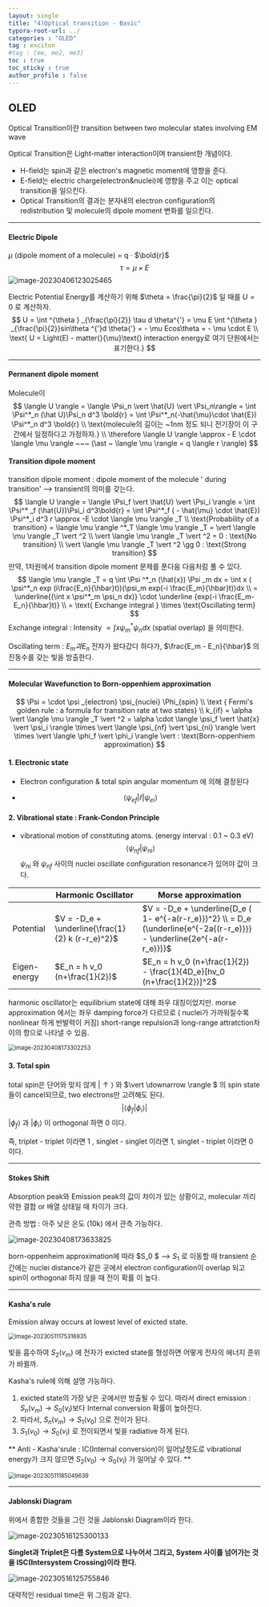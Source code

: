 ```yaml
---
layout: single
title: "4)Optical transition - Basic"
typora-root-url: ../
categories : "OLED"
tag : exciton
#tag : [me, me2, me3]
toc : true
toc_sticky : true
author_profile : false
---
```

## OLED

Optical Transition이란 transition between two molecular states involving EM wave

Optical Transition은 Light-matter interaction이며 transient한 개념이다.

- H-field는 spin과 같은 electron's magnetic moment에 영향을 준다. 
- E-field는 electric charge(electron&nuclei)에 영향을 주고 이는 optical transition을 일으킨다.
- Optical Transition의 결과는 분자내의 electron configuration의 redistribution 및 molecule의 dipole moment 변화를 일으킨다.

---

#### Electric Dipole

$\mu$ (dipole moment of a molecule) = q $\cdot$ $\bold{r}$ 
$$
\tau = \mu \times E
$$
<img src="/images/figure/image-20230406123025465.png" alt="image-20230406123025465" />


Electric Potential Energy를 계산하기 위해 $\theta = \frac{\pi}{2}$ 일 때를  $U = 0$ 로 계산하자.
$$
U = \int ^{\theta } _{\frac{\pi}{2}} \tau d \theta^{'} = \mu E \int ^{\theta } _{\frac{\pi}{2}}sin\theta ^{'}d \theta{'} = - \mu Ecos\theta = - \mu \cdot E
\\
\text{ U = Light(E) - matter(}{\mu}\text{) interaction energy로 여기 단원에서는 표기한다.}
$$

---

#### Permanent dipole moment

Molecule이 
$$
\langle U \rangle = \langle \Psi_n \vert \hat{U} \vert \Psi_n\rangle = \int \Psi^*_n (\hat U)\Psi_n d^3 \bold{r} = \int \Psi^*_n(-\hat{\mu}\cdot \hat{E}) \Psi^*_n d^3 \bold{r}
\\
\text{molecule의 길이는 ~1nm 정도 되니 전기장이 이 구간에서 일정하다고 가정하자.}
\\
\therefore \langle U \rangle \approx - E \cdot \langle \mu \rangle ~~~ (\ast ~  \langle \mu \rangle = q \langle r \rangle)
$$

#### Transition dipole moment

transition dipole moment : dipole moment of the molecule ' during transition' --> transient의 의미를 갖는다.
$$
\langle U \rangle = \langle \Psi_f \vert \hat{U} \vert \Psi_i \rangle = \int \Psi^* _f (\hat{U})\Psi_i d^3\bold{r} = \int \Psi^*_f ( - \hat{\mu} \cdot \hat{E}) \Psi^*_i d^3 r \approx -E \cdot \langle \mu \rangle _T
\\
\text{Probability of a transition} = \langle \mu \rangle ^*_T \langle \mu \rangle _T = \vert \langle \mu \rangle _T \vert ^2
\\
\vert \langle \mu \rangle _T \vert ^2 = 0 : \text{No transition}
\\
\vert \langle \mu \rangle _T \vert ^2 \gg 0 : \text{Strong transition}
$$
만약, 1차원에서 transition dipole moment 문제를 푼다음 다음처럼 풀 수 있다.
$$
\langle \mu \rangle _T = q \int \Psi ^*_n (\hat{x}) \Psi _m dx = \int x ( \psi^*_n exp (i\frac{E_n}{\hbar}t))(\psi_m exp(-i \frac{E_m}{\hbar}t))dx
\\
= \underline{(\int x \psi^*_m \psi_n dx)} \cdot  \underline {exp(-i \frac{E_m-E_n}{\hbar}t)}
\\
= \text{ Exchange integral  } \times \text{Oscillating term}
$$
Exchange integral : Intensity $\propto \int x \psi ^*_m \psi_n dx$ (spatial overlap) 을 의미한다.

Oscillating term : $E_m 과 E_n$ 전자가 왔다갔다 하다가, $\frac{E_m - E_n}{\hbar}$ 의 진동수를 갖는 빛을 방출한다.

---

#### Molecular Wavefunction to Born-oppenhiem approximation

$$
\Psi = \cdot \psi _{electron} \psi_{nuclei} \Phi_{spin}
\\
\text { Fermi's golden rule : a formula for transition rate at two states} 
\\
k_{if} = \alpha \vert \langle \mu \rangle _T \vert ^2 = \alpha \cdot \langle \psi_f \vert \hat{x} \vert \psi_i \rangle \times \vert \langle \psi_{nf} \vert \psi_{ni} \rangle \vert \times \vert \langle \phi_f \vert \phi_i \rangle \vert  : \text{Born-oppenhiem approximation}
$$

#### 1. Electronic state

- Electron configuration & total spin angular momentum 에 의해 결정된다  

- $$
  \langle \psi_{ef}\vert \hat{r}\vert \psi_{ei}\rangle
  $$



#### 2. Vibrational state : Frank-Condon Principle

- vibrational motion of constituting atoms. (energy interval : 0.1 ~ 0.3 eV) 
  $$
  \langle \psi_{nf} \vert \psi_{ni}\rangle
  $$
  $\psi_{ni}$ 와 $\psi_{nf}$ 사이의 nuclei oscillate configuration resonance가 있어야 값이 크다.  

|              | Harmonic Oscillator                              | Morse approximation                                          |
| ------------ | ------------------------------------------------ | ------------------------------------------------------------ |
| Potential    | $V = -D_e + \underline{\frac{1}{2} k (r-r_e)^2}$ | $V = -D_e + \underline{D_e ( 1- e^{-a(r-r_e)})^2} \\ = D_e (\underline{e^{-2a{(r-r_e)}}} - \underline{2e^{-a(r-r_e)})}$ |
| Eigen-energy | $E_n = h v_0 (n+\frac{1}{2})$                    | $E_n = h v_0 (n+\frac{1}{2}) - \frac{1}{4D_e}[hv_0 (n+\frac{1}{2})]^2$ |

harmonic oscillator는 equilibrium state에 대해 좌우 대칭이었지만. morse approximation 에서는 좌우 damping force가 다르므로 ( nuclei가 가까워질수록 nonlinear 하게 반발력이 커짐) short-range repulsion과 long-range attratction차이의 항으로 나타낼 수 있음.

<img src="/images/figure/image-20230408173302253.png" alt="image-20230408173302253" style="zoom:80%;" />

#### 3. Total spin

total spin은 단어와 맞지 않게 $\vert \uparrow \rangle$ 와 $\vert \downarrow \rangle $ 의 spin state들이 cancel되므로, two electrons만 고려해도 된다.
$$
\vert \langle \phi_f \vert \phi _i \rangle \vert 
$$
$\vert \phi_f \rangle$ 과 $\vert \phi_i \rangle$ 이 orthogonal 하면 0 이다.

즉, triplet  - triplet 이라면 1 , singlet - singlet 이라면 1, singlet - triplet 이라면 0 이다.

---

#### Stokes Shift 

Absorption peak와 Emission peak의 값이 차이가 있는 상황이고, molecular 끼리 약한 결합 or 배열 상태일 때 차이가 크다. 

관측 방법 : 아주 낮은 온도 (10k) 에서 관측 가능하다. 

<img src="/images/figure/image-20230408173633825.png" alt="image-20230408173633825" />

born-oppenheim approximation에 따라 $S_0 $ --> $S_1$ 로 이동할 때 transient 순간에는 nuclei distance가 같은 곳에서 electron configuration이 overlap 되고 spin이 orthogonal 하지 않을 때 전이 확률 이 높다.

---

#### Kasha's rule

Emission alway occurs at lowest level of exicted state.

<img src="/images/figure/image-20230511175316935.png" alt="image-20230511175316935" style="zoom:80%;" />

빛을 흡수하여 $S_2 (v_m)$ 에 전자가 exicted state를 형성하면 어떻게 전자의 에너지 준위가 바뀔까. 

Kasha's rule에 의해 설명 가능하다.

1. exicted state의 가장 낮은 곳에서만 방출될 수 있다. 따라서 direct emission : $S_n (v_m) \rightarrow S_0 (v_l)$보다  Internal conversion 확률이 높아진다. 
2. 따라서, $S_n(v_m) \rightarrow S_1(v_0)$ 으로 전이가 된다.
3. $S_1(v_0) \rightarrow S_0(v_l)$ 로 전이되면서 빛을 radiative 하게 된다.

** Anti - Kasha'srule : IC(Internal conversion)이 일어날정도로 vibrational energy가 크지 않으면 $S_2(v_0) \rightarrow S_0(v_l)$ 가 일어날 수 있다. **

<img src="/images/figure/image-20230511185049639.png" alt="image-20230511185049639" style="zoom:80%;" />

---

#### Jablonski Diagram

위에서 종합한 것들을 그린 것을 Jablonski Diagram이라 한다.

<img src="/images/figure/image-20230516125300133.png" alt="image-20230516125300133" />

**Singlet과 Triplet은 다름 System으로 나누어서 그리고, System 사이를 넘어가는 것을 ISC(Intersystem Crossing)이라 한다.** 

<img src="/images/figure/image-20230516125755846.png" alt="image-20230516125755846" />

대략적인 residual time은 위 그림과 같다.
